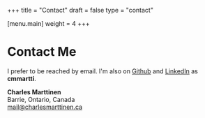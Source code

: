 +++
title = "Contact"
draft = false
type = "contact"

[menu.main]
weight = 4
+++

# Contact Me

I prefer to be reached by email. I'm also on [Github](https://github.com/cmmartti) and [LinkedIn](https://www.linkedin.com/in/cmmartti/) as **cmmartti**.

**Charles Marttinen**  
Barrie, Ontario, Canada  
mail@charlesmarttinen.ca
